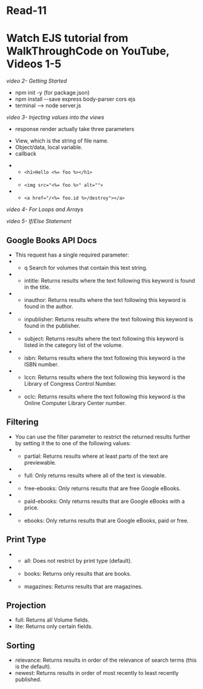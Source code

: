 # Read-11

# Watch EJS tutorial from WalkThroughCode on YouTube, Videos 1-5
*video 2- Getting Started*

- npm init -y (for package.json)
- npm install --save express body-parser cors ejs
- terminal --> node server.js

*video 3- Injecting values into the views*

- response render actually take three parameters
* View, which is the string of file name.
* Object/data, local variable.
 * callback
-  * `<h1>Hello <%= foo %></h1>`
-  * `<img src="<%= foo %>" alt="">`
-  * `<a href="/<%= foo.id %>/destroy"></a>`

*video 4- For Loops and Arrays*

*video 5- If/Else Statement*

## Google Books API Docs
- This request has a single required parameter:
- * q Search for volumes that contain this text string.
- * intitle: Returns results where the text following this keyword is found in the title.
- * inauthor: Returns results where the text following this keyword is found in the author.
- * inpublisher: Returns results where the text following this keyword is found in the publisher.
- * subject: Returns results where the text following this keyword is listed in the category list of the volume.
- * isbn: Returns results where the text following this keyword is the ISBN number.
- * lccn: Returns results where the text following this keyword is the Library of Congress Control Number.
- * oclc: Returns results where the text following this keyword is the Online Computer Library Center number.

## Filtering
- You can use the filter parameter to restrict the returned results further by setting it the to one of the following values:
- * partial: Returns results where at least parts of the text are previewable.
- * full: Only returns results where all of the text is viewable.
- * free-ebooks: Only returns results that are free Google eBooks.
- * paid-ebooks: Only returns results that are Google eBooks with a price.
- * ebooks: Only returns results that are Google eBooks, paid or free.

## Print Type
- * all: Does not restrict by print type (default).
- * books: Returns only results that are books.
- * magazines: Returns results that are magazines.

## Projection
* full: Returns all Volume fields.
* lite: Returns only certain fields.

## Sorting
* relevance: Returns results in order of the relevance of search terms (this is the default).
* newest: Returns results in order of most recently to least recently published.